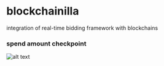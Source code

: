 # blockchainilla
integration of real-time bidding framework with blockchains

### spend amount checkpoint 
![alt text](https://github.com/vanilla-rtb/blockchainilla/wiki/images/blockchain-rtb.jpg)
